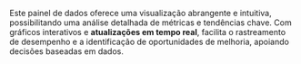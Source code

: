 Este painel de dados oferece uma visualização abrangente e intuitiva, possibilitando uma análise detalhada de métricas e tendências chave. Com gráficos interativos e **atualizações em tempo real**, facilita o rastreamento de desempenho e a identificação de oportunidades de melhoria, apoiando decisões baseadas em dados.
